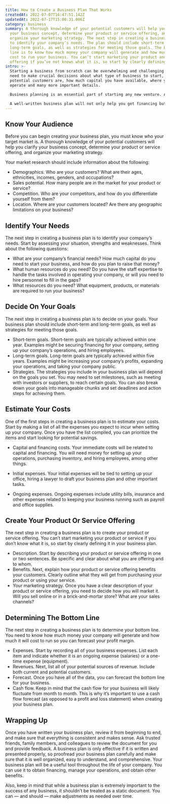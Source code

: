 ```yaml
---
title: How to Create a Business Plan That Works
createdAt: 2022-07-07T16:47:51.142Z
updatedAt: 2022-07-17T15:00:31.006Z
category: business
summary: A thorough knowledge of your potential customers will help you clarify
  your business concept, determine your product or service offering, and
  organize your marketing strategy. The next step in creating a business plan is
  to identify your company’s needs. The plan should include short-term and
  long-term goals, as well as strategies for meeting those goals. The bottom
  line is to know how much money your company will generate and how much it will
  cost to run your business. You can’t start marketing your product and service
  offering if you’ve not known what it is, so start by clearly defining it.
intro: >-
  Starting a business from scratch can be overwhelming and challenging. You
  need to make crucial decisions about what type of business to start, who your
  potential customers are, how much capital you have available, where you will
  operate and many more important details. 

  Business planning is an essential part of starting any new venture. A business plan helps you clarify your ideas, set measurable goals and give you the support needed to succeed. It also serves as a document that explains why someone should invest money in your company. 

  A well-written business plan will not only help you get financing but can also assist you in operating your business more effectively once it is up and running. The process isn’t easy, but with the right tools and advice, it’s not as complicated as it may seem either. Let’s take a look at some useful advice on how to create a business plan that works for you
---
```


## Know Your Audience

Before you can begin creating your business plan, you must know who your target market is. A thorough knowledge of your potential customers will help you clarify your business concept, determine your product or service offering, and organize your marketing strategy.

Your market research should include information about the following:

- Demographics. Who are your customers? What are their ages, ethnicities, incomes, genders, and occupations?
- Sales potential. How many people are in the market for your product or service?
- Competition. Who are your competitors, and how do you differentiate yourself from them?
- Location. Where are your customers located? Are there any geographic limitations on your business?

## Identify Your Needs

The next step in creating a business plan is to identify your company’s needs. Start by assessing your situation, strengths and weaknesses. Think about the following questions:

- What are your company’s financial needs? How much capital do you need to start your business, and how do you plan to raise that money?
- What human resources do you need? Do you have the staff expertise to handle the tasks involved in operating your company, or will you need to hire personnel to fill in the gaps?
- What resources do you need? What equipment, products, or materials are required to run your business?

## Decide On Your Goals

The next step in creating a business plan is to decide on your goals. Your business plan should include short-term and long-term goals, as well as strategies for meeting those goals.
- Short-term goals. Short-term goals are typically achieved within one year. Examples might be securing financing for your company, setting up your company’s operations, and hiring employees.
- Long-term goals. Long-term goals are typically achieved within five years. Examples might be increasing your company’s profits, expanding your operations, and taking your company public.
- Strategies. The strategies you include in your business plan will depend on the goals you set. You may need to set milestones, such as meeting with investors or suppliers, to reach certain goals. You can also break down your goals into manageable chunks and set deadlines and action steps for achieving them.

## Estimate Your Costs

One of the first steps in creating a business plan is to estimate your costs. Start by making a list of all the expenses you expect to incur when setting up your company. Once you have the list compiled, you can prioritize the items and start looking for potential savings.

- Capital and financing costs. Your immediate costs will be related to capital and financing. You will need money for setting up your operations, purchasing inventory, and hiring employees, among other things.

- Initial expenses. Your initial expenses will be tied to setting up your office, hiring a lawyer to draft your business plan and other important tasks.
- Ongoing expenses. Ongoing expenses include utility bills, insurance and other expenses related to keeping your business running such as payroll and office supplies.

## Create Your Product Or Service Offering

The next step in creating a business plan is to create your product or service offering. You can’t start marketing your product or service if you don’t know what it is, so start by clearly defining it in your business plan.
- Description. Start by describing your product or service offering in one or two sentences. Be specific and clear about what you are offering and to whom.
- Benefits. Next, explain how your product or service offering benefits your customers. Clearly outline what they will get from purchasing your product or using your service.
- Your marketing strategy. Once you have a clear description of your product or service offering, you need to decide how you will market it. Will you sell online or in a brick-and-mortar store? What are your sales channels?

## Determining The Bottom Line

The next step in creating a business plan is to determine your bottom line. You need to know how much money your company will generate and how much it will cost to run so you can forecast your profit margin.
- Expenses. Start by recording all of your business expenses. List each item and indicate whether it is an ongoing expense (salaries) or a one-time expense (equipment).
- Revenues. Next, list all of your potential sources of revenue. Include both current and potential customers.
- Forecast. Once you have all of the data, you can forecast the bottom line for your business.
- Cash flow. Keep in mind that the cash flow for your business will likely fluctuate from month to month. This is why it’s important to use a cash flow forecast (as opposed to a profit and loss statement) when creating your business plan.

## Wrapping Up

Once you have written your business plan, review it from beginning to end, and make sure that everything is consistent and makes sense. Ask trusted friends, family members, and colleagues to review the document for you and provide feedback.
A business plan is only effective if it is written and presented properly, so proofread your business plan carefully and make sure that it is well organized, easy to understand, and comprehensive.
Your business plan will be a useful tool throughout the life of your company. You can use it to obtain financing, manage your operations, and obtain other benefits.

Also, keep in mind that while a business plan is extremely important to the success of any business, it shouldn’t be treated as a static document. You can — and should — make adjustments as needed over time.
